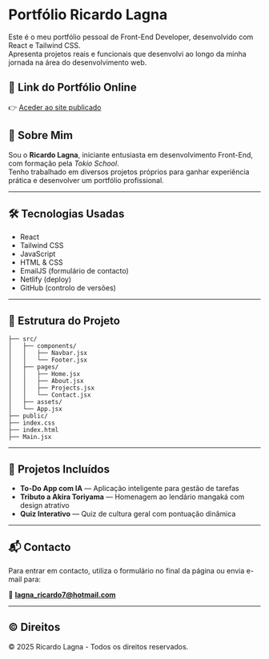 # Portfólio Ricardo Lagna

Este é o meu portfólio pessoal de Front-End Developer, desenvolvido com React e Tailwind CSS.  
Apresenta projetos reais e funcionais que desenvolvi ao longo da minha jornada na área do desenvolvimento web.

## 🔗 Link do Portfólio Online

👉 [Aceder ao site publicado](https://portfolio-ricardo-lagna.netlify.app)

## 🧠 Sobre Mim

Sou o **Ricardo Lagna**, iniciante entusiasta em desenvolvimento Front-End, com formação pela *Tokio School*.  
Tenho trabalhado em diversos projetos próprios para ganhar experiência prática e desenvolver um portfólio profissional.

---

## 🛠️ Tecnologias Usadas

- React
- Tailwind CSS
- JavaScript
- HTML & CSS
- EmailJS (formulário de contacto)
- Netlify (deploy)
- GitHub (controlo de versões)

---

## 📁 Estrutura do Projeto

```
├── src/
│   ├── components/
│   │   ├── Navbar.jsx
│   │   └── Footer.jsx
│   ├── pages/
│   │   ├── Home.jsx
│   │   ├── About.jsx
│   │   ├── Projects.jsx
│   │   └── Contact.jsx
│   ├── assets/
│   └── App.jsx
├── public/
├── index.css
├── index.html
├── Main.jsx
```

---

## 💼 Projetos Incluídos

- **To-Do App com IA** — Aplicação inteligente para gestão de tarefas
- **Tributo a Akira Toriyama** — Homenagem ao lendário mangaká com design atrativo
- **Quiz Interativo** — Quiz de cultura geral com pontuação dinâmica

---

## 📬 Contacto

Para entrar em contacto, utiliza o formulário no final da página ou envia e-mail para:

📧 **lagna_ricardo7@hotmail.com**

---

## © Direitos

© 2025 Ricardo Lagna - Todos os direitos reservados.
